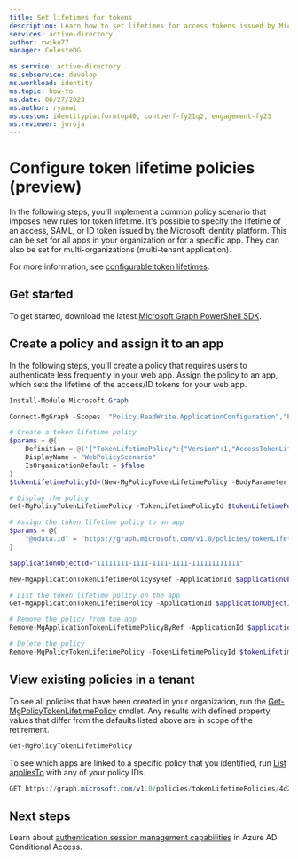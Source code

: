 ```yaml
---
title: Set lifetimes for tokens
description: Learn how to set lifetimes for access tokens issued by Microsoft identity platform. 
services: active-directory
author: rwike77
manager: CelesteDG

ms.service: active-directory
ms.subservice: develop
ms.workload: identity
ms.topic: how-to
ms.date: 06/27/2023
ms.author: ryanwi
ms.custom: identityplatformtop40, contperf-fy21q2, engagement-fy23
ms.reviewer: joroja
---
```

# Configure token lifetime policies (preview)

In the following steps, you'll implement a common policy scenario that imposes new rules for token lifetime. It's possible to specify the lifetime of an access, SAML, or ID token issued by the Microsoft identity platform. This can be set for all apps in your organization or for a specific app. They can also be set for multi-organizations (multi-tenant application).

For more information, see [configurable token lifetimes](configurable-token-lifetimes.md).

## Get started

To get started, download the latest [Microsoft Graph PowerShell SDK](/powershell/microsoftgraph/installation).

## Create a policy and assign it to an app

In the following steps, you'll create a policy that requires users to authenticate less frequently in your web app. Assign the policy to an app, which sets the lifetime of the access/ID tokens for your web app.

```powershell
Install-Module Microsoft.Graph

Connect-MgGraph -Scopes  "Policy.ReadWrite.ApplicationConfiguration","Policy.Read.All","Application.ReadWrite.All"

# Create a token lifetime policy
$params = @{
	Definition = @('{"TokenLifetimePolicy":{"Version":1,"AccessTokenLifetime":"4:00:00"}}') 
    DisplayName = "WebPolicyScenario"
	IsOrganizationDefault = $false
}
$tokenLifetimePolicyId=(New-MgPolicyTokenLifetimePolicy -BodyParameter $params).Id

# Display the policy
Get-MgPolicyTokenLifetimePolicy -TokenLifetimePolicyId $tokenLifetimePolicyId

# Assign the token lifetime policy to an app
$params = @{
	"@odata.id" = "https://graph.microsoft.com/v1.0/policies/tokenLifetimePolicies/$tokenLifetimePolicyId"
}

$applicationObjectId="11111111-1111-1111-1111-111111111111"

New-MgApplicationTokenLifetimePolicyByRef -ApplicationId $applicationObjectId -BodyParameter $params

# List the token lifetime policy on the app
Get-MgApplicationTokenLifetimePolicy -ApplicationId $applicationObjectId

# Remove the policy from the app
Remove-MgApplicationTokenLifetimePolicyByRef -ApplicationId $applicationObjectId -TokenLifetimePolicyId $tokenLifetimePolicyId

# Delete the policy
Remove-MgPolicyTokenLifetimePolicy -TokenLifetimePolicyId $tokenLifetimePolicyId
```

## View existing policies in a tenant

To see all policies that have been created in your organization, run the [Get-MgPolicyTokenLifetimePolicy](/powershell/module/microsoft.graph.identity.signins/get-mgpolicytokenlifetimepolicy) cmdlet.  Any results with defined property values that differ from the defaults listed above are in scope of the retirement.

```powershell
Get-MgPolicyTokenLifetimePolicy
```

To see which apps are linked to a specific policy that you identified, run [List appliesTo](/graph/api/tokenlifetimepolicy-list-appliesto) with any of your policy IDs. 

```powershell
GET https://graph.microsoft.com/v1.0/policies/tokenLifetimePolicies/4d2f137b-e8a9-46da-a5c3-cc85b2b840a4/appliesTo
```

## Next steps
Learn about [authentication session management capabilities](../conditional-access/howto-conditional-access-session-lifetime.md) in Azure AD Conditional Access.
